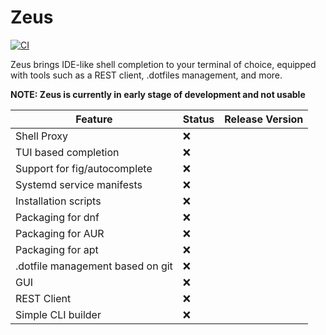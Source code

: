 # Zeus

[![CI](https://github.com/zeus-term/zeus/actions/workflows/build.yaml/badge.svg)](https://github.com/zed-industries/zed/actions/workflows/build.yaml)

Zeus brings IDE-like shell completion to your terminal of choice, equipped with tools such as a REST client, .dotfiles management, and more.

**NOTE: Zeus is currently in early stage of development and not usable**

| Feature                    | Status | Release Version |
|----------------------------|--------|--------------------|
| Shell Proxy                | :x:    |                    |
| TUI based completion       | :x:    |                    |
| Support for fig/autocomplete | :x:  |                    |
| Systemd service manifests  | :x:    |                    |
| Installation scripts       | :x:    |                    |
| Packaging for dnf          | :x:    |                    |
| Packaging for AUR          | :x:    |                    |
| Packaging for apt          | :x:    |                    |
| .dotfile management based on git | :x: | |
| GUI | :x: | |
| REST Client | :x: | |
| Simple CLI builder | :x: | |
